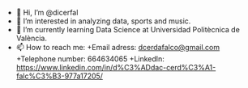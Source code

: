 - 👋 Hi, I’m @dicerfal
- 👀 I’m interested in analyzing data, sports and music.
- 🌱 I’m currently learning Data Science at Universidad Politècnica de València.
- 📫 How to reach me: 
  +Email adress: dcerdafalco@gmail.com
  +Telephone number: 664634065
  +LinkedIn: https://www.linkedin.com/in/d%C3%ADdac-cerd%C3%A1-falc%C3%B3-977a17205/


